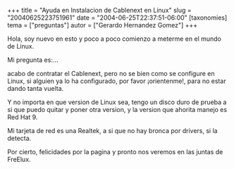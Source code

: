 +++
title = "Ayuda en Instalacion de Cablenext en Linux"
slug = "20040625223751961"
date = "2004-06-25T22:37:51-06:00"
[taxonomies]
tema = ["preguntas"]
autor = ["Gerardo Hernandez Gomez"]
+++

Hola, soy nuevo en esto y poco a poco comienzo a meterme en el mundo de
Linux.

Mi pregunta es:…

<!-- more -->
acabo de contratar el Cablenext, pero no se bien como se configure en
Linux, si alguien ya lo ha configurado, por favor ¡orientenme!, para no
estar dando tanta vuelta.

Y no importa en que version de Linux sea, tengo un disco duro de prueba
a si que puedo quitar y poner otra version, y la version que ahorita
manejo es Red Hat 9.

Mi tarjeta de red es una Realtek, a si que no hay bronca por drivers, si
la detecta.

Por cierto, felicidades por la pagina y pronto nos veremos en las juntas
de FreElux.


